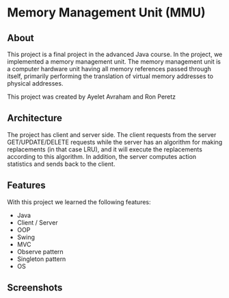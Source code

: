 # Memory Management Unit (MMU)

## About

This project is a final project in the advanced Java course.
In the project, we implemented a memory management unit.
The memory management unit is a computer hardware unit having all memory references passed through itself, primarily performing the translation
of virtual memory addresses to physical addresses.

  
This project was created by Ayelet Avraham and Ron Peretz

## Architecture
The project has client and server side.
The client requests from the server GET/UPDATE/DELETE requests while the server has an algorithm
for making replacements (in that case LRU), and it will execute the replacements according to this algorithm.
In addition, the server computes action statistics and sends back to the client.



## Features

With this project we learned the following features:
- Java
- Client / Server
- OOP
- Swing
- MVC
- Observe pattern
- Singleton pattern
- OS

## Screenshots


